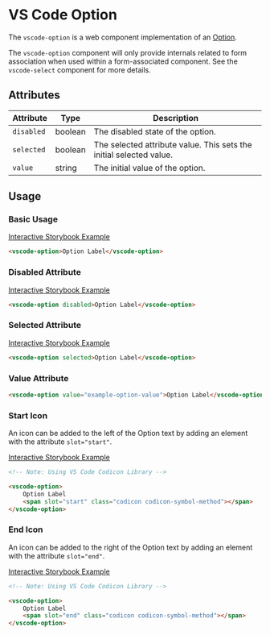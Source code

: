 # VS Code Option

The `vscode-option` is a web component implementation of an [Option](https://w3c.github.io/aria/#option).

The `vscode-option` component will only provide internals related to form association when used within a form-associated component. See the `vscode-select` component for more details.

## Attributes

| Attribute  | Type    | Description                                                         |
| ---------- | ------- | ------------------------------------------------------------------- |
| `disabled` | boolean | The disabled state of the option.                                   |
| `selected` | boolean | The selected attribute value. This sets the initial selected value. |
| `value`    | string  | The initial value of the option.                                    |

## Usage

### Basic Usage

[Interactive Storybook Example](https://microsoft.github.io/vscode-webview-ui-toolkit/?path=/story/library-option--default)

```html
<vscode-option>Option Label</vscode-option>
```

### Disabled Attribute

[Interactive Storybook Example](https://microsoft.github.io/vscode-webview-ui-toolkit/?path=/story/library-option--with-disabled)

```html
<vscode-option disabled>Option Label</vscode-option>
```

### Selected Attribute

[Interactive Storybook Example](https://microsoft.github.io/vscode-webview-ui-toolkit/?path=/story/library-option--with-selected)

```html
<vscode-option selected>Option Label</vscode-option>
```

### Value Attribute

```html
<vscode-option value="example-option-value">Option Label</vscode-option>
```

### Start Icon

An icon can be added to the left of the Option text by adding an element with the attribute `slot="start"`.

[Interactive Storybook Example](https://microsoft.github.io/vscode-webview-ui-toolkit/?path=/story/library-option--with-start-icon)

```html
<!-- Note: Using VS Code Codicon Library -->

<vscode-option>
	Option Label
	<span slot="start" class="codicon codicon-symbol-method"></span>
</vscode-option>
```

### End Icon

An icon can be added to the right of the Option text by adding an element with the attribute `slot="end"`.

[Interactive Storybook Example](https://microsoft.github.io/vscode-webview-ui-toolkit/?path=/story/library-option--with-end-icon)

```html
<!-- Note: Using VS Code Codicon Library -->

<vscode-option>
	Option Label
	<span slot="end" class="codicon codicon-symbol-method"></span>
</vscode-option>
```
